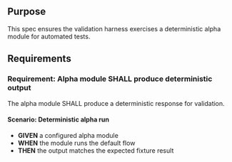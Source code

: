 ## Purpose
This spec ensures the validation harness exercises a deterministic alpha module for automated tests.

## Requirements

### Requirement: Alpha module SHALL produce deterministic output
The alpha module SHALL produce a deterministic response for validation.

#### Scenario: Deterministic alpha run
- **GIVEN** a configured alpha module
- **WHEN** the module runs the default flow
- **THEN** the output matches the expected fixture result
